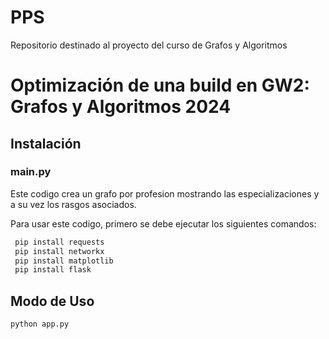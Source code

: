 # PPS
Repositorio destinado al proyecto del curso de Grafos y Algoritmos 

# Optimización de una build en GW2: Grafos y Algoritmos 2024
## Instalación

### main.py
Este codigo crea un grafo por profesion mostrando las especializaciones y a su vez los rasgos asociados. 

Para usar este codigo, primero se debe ejecutar los siguientes comandos:

```bash
 pip install requests
 pip install networkx
 pip install matplotlib
 pip install flask
```

## Modo de Uso
```bash
python app.py
```


